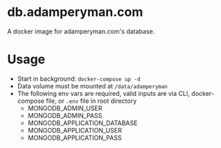 # db.adamperyman.com

A docker image for adamperyman.com's database.

# Usage
* Start in background: `docker-compose up -d`
* Data volume must be mounted at `/data/adamperyman`
* The following env vars are required, valid inputs are via CLI, docker-compose file, or `.env` file in root directory
  - MONGODB_ADMIN_USER
  - MONGODB_ADMIN_PASS
  - MONGODB_APPLICATION_DATABASE
  - MONGODB_APPLICATION_USER
  - MONGODB_APPLICATION_PASS
